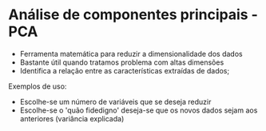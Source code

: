 # Análise de componentes principais - PCA

- Ferramenta matemática para reduzir a dimensionalidade dos dados
- Bastante útil quando tratamos problema com altas dimensões
- Identifica a relação entre as características extraídas de dados;

Exemplos de uso:
- Escolhe-se um número de variáveis que se deseja reduzir
- Escolhe-se o 'quão fidedigno' deseja-se que os novos dados sejam aos anteriores (variância explicada)
